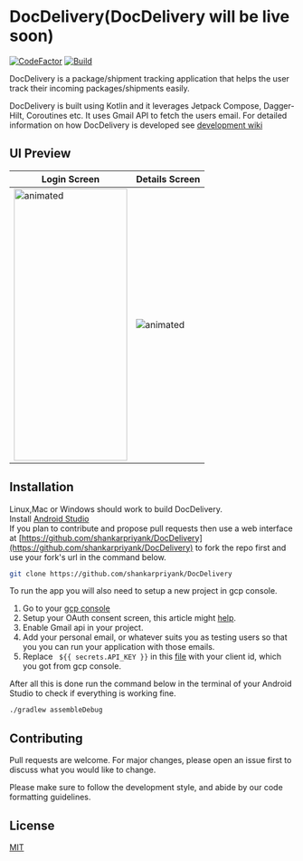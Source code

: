 # DocDelivery(DocDelivery will be live soon)
[![CodeFactor](https://www.codefactor.io/repository/github/shankarpriyank/docdelivery/badge)](https://www.codefactor.io/repository/github/shankarpriyank/docdelivery)
[![Build](https://github.com/shankarpriyank/Dr.Delivery/actions/workflows/build.yml/badge.svg)](https://github.com/shankarpriyank/Dr.Delivery/actions/workflows/build.yml)  

DocDelivery is a package/shipment tracking application that helps the user track their incoming packages/shipments easily.

DocDelivery is built using Kotlin and it leverages Jetpack Compose, Dagger-Hilt, Coroutines etc. It uses Gmail API to fetch the users email.
For detailed information on how DocDelivery is developed see [development wiki](https://github.com/shankarpriyank/DocDelivery/wiki/Development-Wiki)

## UI Preview

| Login Screen | Details Screen |
| ------------- | ------------- |
|      <img src="https://user-images.githubusercontent.com/100941430/205707074-e4396320-8470-41ff-aaa2-b26ed1f5c1d3.gif" alt="animated " height = "480" width= "200" /> |  <img src = "https://user-images.githubusercontent.com/75121767/224088744-852cb1ea-fc4e-4cf3-85f9-b14fc34a4ee1.gif" alt = "animated"/> |



## Installation

Linux,Mac or Windows should work to build DocDelivery.\
Install [Android Studio](https://developer.android.com/studio)\
If you plan to contribute and propose pull requests then use a web interface at [https://github.com/shankarpriyank/DocDelivery](https://github.com/shankarpriyank/DocDelivery) to fork the repo first and use your fork's url in the command below.

```bash
git clone https://github.com/shankarpriyank/DocDelivery
```
To run the app you will also need to setup a new project in gcp console.
1. Go to your [gcp console](https://www.google.com/url?sa=t&rct=j&q=&esrc=s&source=web&cd=&cad=rja&uact=8&ved=2ahUKEwjV7sz2xsv7AhX9TGwGHSrECTAQFnoECA0QAQ&url=https%3A%2F%2Fconsole.cloud.google.com%2F&usg=AOvVaw1GxwHR1WZnDu0xsR-djCrv)
2. Setup your OAuth consent screen, this article might [help](https://medium.com/@hamza.azee91/google-sign-in-into-your-android-app-step-by-step-57550e6e9398).
3. Enable Gmail api in your project.
4. Add your personal email, or whatever suits you as testing users so that you you can run your application with those emails.
4. Replace ``` ${{ secrets.API_KEY }}```  in this [file](https://github.com/shankarpriyank/DocDelivery/blob/master/app/src/main/res/values/strings.xml#L6) with your client id, which you got from gcp console.

After all this is done run the command below in the terminal of your Android Studio to check if everything is working fine.
```bash
./gradlew assembleDebug
```





## Contributing

Pull requests are welcome. For major changes, please open an issue first
to discuss what you would like to change.

Please make sure to follow the development style, and abide by our code formatting guidelines.

## License

[MIT](https://choosealicense.com/licenses/mit/)
